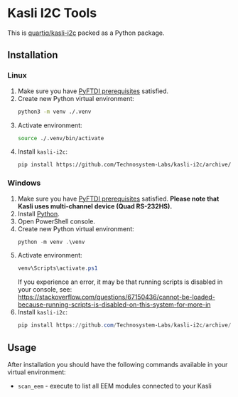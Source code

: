 # Kasli I2C Tools

This is [quartiq/kasli-i2c](https://github.com/quartiq/kasli-i2c) packed as a Python package.

## Installation

### Linux

1. Make sure you have [PyFTDI prerequisites](https://eblot.github.io/pyftdi/installation.html#debian-ubuntu-linux) satisfied. 
1. Create new Python virtual environment:
   ```bash
   python3 -m venv ./.venv
   ```
2. Activate environment:
   ```bash
   source ./.venv/bin/activate
   ```
3. Install `kasli-i2c`:
   ```bash
   pip install https://github.com/Technosystem-Labs/kasli-i2c/archive/package.zip
   ```

### Windows

1. Make sure you have [PyFTDI prerequisites](https://eblot.github.io/pyftdi/installation.html#windows) satisfied. 
**Please note that Kasli uses multi-channel device (Quad RS-232HS).**
1. Install [Python](https://www.python.org/downloads/windows/).
2. Open PowerShell console.
3. Create new Python virtual environment:
   ```PowerShell
   python -m venv .\venv
   ```
2. Activate environment:
   ```PowerShell
   venv\Scripts\activate.ps1
   ```
   If you experience an error, it may be that running scripts is disabled in your console, see: https://stackoverflow.com/questions/67150436/cannot-be-loaded-because-running-scripts-is-disabled-on-this-system-for-more-in
3. Install `kasli-i2c`:
   ```PowerShell
   pip install https://github.com/Technosystem-Labs/kasli-i2c/archive/package.zip
   ```

## Usage

After installation you should have the following commands available in your virtual environment:

* `scan_eem` - execute to list all EEM modules connected to your Kasli